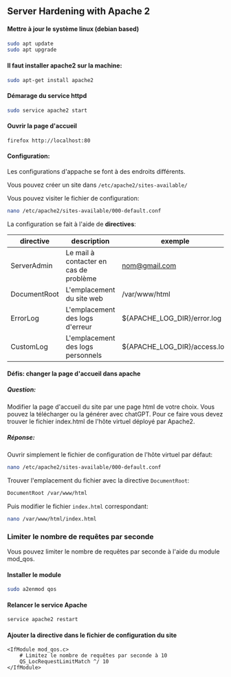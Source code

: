 ## Server Hardening with Apache 2

#### Mettre à jour le système linux (debian based)

```bash
sudo apt update
sudo apt upgrade
```

#### Il faut installer apache2 sur la machine:

```bash
sudo apt-get install apache2
```

#### Démarage du service httpd

```bash
sudo service apache2 start
```

#### Ouvrir la page d'accueil

```bash
firefox http://localhost:80
```

#### Configuration:

Les configurations d'appache se font à des endroits différents.

Vous pouvez créer un site dans `/etc/apache2/sites-available/`

Vous pouvez visiter le fichier de configuration:

```bash
nano /etc/apache2/sites-available/000-default.conf
```

La configuration se fait à l'aide de **directives**:


| directive    | description                            | exemple                      |
|--------------|----------------------------------------|------------------------------|
| ServerAdmin  | Le mail à contacter en cas de problème | nom@gmail.com                |
| DocumentRoot | L'emplacement du site web              | /var/www/html                |
| ErrorLog     | L'emplacement des logs d'erreur        | ${APACHE_LOG_DIR}/error.log  |
| CustomLog    | L'emplacement des logs personnels      | ${APACHE_LOG_DIR}/access.log |


#### Défis: changer la page d'accueil dans apache

##### Question:
Modifier la page d'accueil du site par une page html de votre choix.
Vous pouvez la télécharger ou la générer avec chatGPT.
Pour ce faire vous devez trouver le fichier index.html de l'hôte virtuel déployé par Apache2.


##### Réponse:

Ouvrir simplement le fichier de configuration de l'hôte virtuel par défaut:

```bash
nano /etc/apache2/sites-available/000-default.conf
```

Trouver l'emplacement du fichier avec la directive `DocumentRoot`:

```bash
DocumentRoot /var/www/html
```

Puis modifier le fichier `index.html` correspondant:

```bash
nano /var/www/html/index.html
```

### Limiter le nombre de requêtes par seconde

Vous pouvez limiter le nombre de requêtes par seconde à l'aide du module mod_qos.

#### Installer le module

```bash
sudo a2enmod qos
```

#### Relancer le service Apache

```bash
service apache2 restart
```

#### Ajouter la directive dans le fichier de configuration du site

```
<IfModule mod_qos.c>
    # Limitez le nombre de requêtes par seconde à 10
    QS_LocRequestLimitMatch ^/ 10
</IfModule>
```
